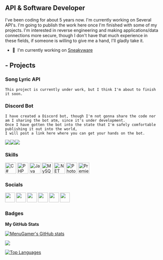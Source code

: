 API & Software Developer
------------------------

I've been coding for about 5 years now. I'm currently working on Several API's. I'm going to publish the work here once I'm finished with some of my projects. I'm interested in reverse engineering and making applications/data connections more secure, though I don't have that much experience in these fields, if someone is willing to give me a hand, I'll gladly take it.

* 🚀  I'm currently working on [Sneakyware](http://sneakyware.com)

## - Projects

### Song Lyric API
    This project is currently under work, but I think I'm about to finish it soon.
    
### Discord Bot
    I have created a Discord bot, though I'm not gonna share the code nor am I sharing the bot atm, since it's under development.
    Once I have gotten the bot into the state that I'm safely comfortable publishing it out into the world,
    I will post a link here where you can get your hands on the bot.
    

<a href="https://www.twitter.com/MenuGamerr" target="_blank" rel="noreferrer"><img
src="https://img.shields.io/twitter/follow/MenuGamerr?logo=twitter&style=for-the-badge&color=0891b2&labelColor=1c1917"
/></a><a href="https://www.github.com/MenuGamer" target="_blank" rel="noreferrer"><img
src="https://img.shields.io/github/followers/MenuGamer?logo=github&style=for-the-badge&color=0891b2&labelColor=1c1917" /></a><a href="https://www.twitch.tv/MenuGamer" target="_blank" rel="noreferrer"><img
src="https://img.shields.io/twitch/status/MenuGamer?logo=twitchsx&style=for-the-badge&color=0891b2&labelColor=1c1917&label=TWITCH+STATUS" /></a>

### Skills

<p align="left">
<a href="https://docs.microsoft.com/en-us/dotnet/csharp/" target="_blank" rel="noreferrer"><img src="https://raw.githubusercontent.com/danielcranney/readme-generator/main/public/icons/skills/csharp-colored.svg" width="36" height="36" alt="C#" /></a>
<a href="https://www.php.net/" target="_blank" rel="noreferrer"><img src="https://raw.githubusercontent.com/danielcranney/readme-generator/main/public/icons/skills/php-colored.svg" width="36" height="36" alt="PHP" /></a>
<a href="https://www.oracle.com/java/" target="_blank" rel="noreferrer"><img src="https://raw.githubusercontent.com/danielcranney/readme-generator/main/public/icons/skills/java-colored.svg" width="36" height="36" alt="Java" /></a>
<a href="https://www.mysql.com/" target="_blank" rel="noreferrer"><img src="https://raw.githubusercontent.com/danielcranney/readme-generator/main/public/icons/skills/mysql-colored.svg" width="36" height="36" alt="MySQL" /></a>
<a href="https://dotnet.microsoft.com/en-us/" target="_blank" rel="noreferrer"><img src="https://raw.githubusercontent.com/danielcranney/readme-generator/main/public/icons/skills/dot-net-colored.svg" width="36" height="36" alt=".NET" /></a>
<a href="https://www.adobe.com/uk/products/photoshop.html" target="_blank" rel="noreferrer"><img src="https://raw.githubusercontent.com/danielcranney/readme-generator/main/public/icons/skills/photoshop-colored-dark.svg" width="36" height="36" alt="Photoshop" /></a>
<a href="https://www.adobe.com/uk/products/premiere.html" target="_blank" rel="noreferrer"><img src="https://raw.githubusercontent.com/danielcranney/readme-generator/main/public/icons/skills/premierepro-colored-dark.svg" width="36" height="36" alt="Premiere Pro" /></a>
</p>


### Socials

<p align="left"> <a href="https://discord.com/users/MenuGamer#5607" target="_blank" rel="noreferrer"><img src="https://raw.githubusercontent.com/danielcranney/readme-generator/main/public/icons/socials/discord.svg" width="32" height="32" /></a> <a href="https://www.github.com/MenuGamer" target="_blank" rel="noreferrer"><img src="https://raw.githubusercontent.com/danielcranney/readme-generator/main/public/icons/socials/github-dark.svg" width="32" height="32" /></a> <a href="http://www.instagram.com/MenuGamer" target="_blank" rel="noreferrer"><img src="https://raw.githubusercontent.com/danielcranney/readme-generator/main/public/icons/socials/instagram.svg" width="32" height="32" /></a> <a href="https://www.twitter.com/MenuGamerr" target="_blank" rel="noreferrer"><img src="https://raw.githubusercontent.com/danielcranney/readme-generator/main/public/icons/socials/twitter.svg" width="32" height="32" /></a> <a href="https://www.youtube.com/c/MenuGamer" target="_blank" rel="noreferrer"><img src="https://raw.githubusercontent.com/danielcranney/readme-generator/main/public/icons/socials/youtube.svg" width="32" height="32" /></a> <a href="https://www.twitch.tv/MenuGamer" target="_blank" rel="noreferrer"><img src="https://raw.githubusercontent.com/danielcranney/readme-generator/main/public/icons/socials/twitch.svg" width="32" height="32" /></a></p>

### Badges

<b>My GitHub Stats</b>

<a href="http://www.github.com/MenuGamer"><img src="https://github-readme-stats.vercel.app/api?username=MenuGamer&show_icons=true&hide=&count_private=true&title_color=0891b2&text_color=ffffff&icon_color=0891b2&bg_color=1c1917&hide_border=true&show_icons=true" alt="MenuGamer's GitHub stats" /></a>

<a href="http://www.github.com/MenuGamer"><img src="https://github-readme-streak-stats.herokuapp.com/?user=MenuGamer&stroke=ffffff&background=1c1917&ring=0891b2&fire=0891b2&currStreakNum=ffffff&currStreakLabel=0891b2&sideNums=ffffff&sideLabels=ffffff&dates=ffffff&hide_border=true" /></a>

<a href="https://github.com/MenuGamer" align="left"><img src="https://github-readme-stats.vercel.app/api/top-langs/?username=MenuGamer&langs_count=10&title_color=0891b2&text_color=ffffff&icon_color=0891b2&bg_color=1c1917&hide_border=true&locale=en&custom_title=Top%20%Languages" alt="Top Languages" /></a>
